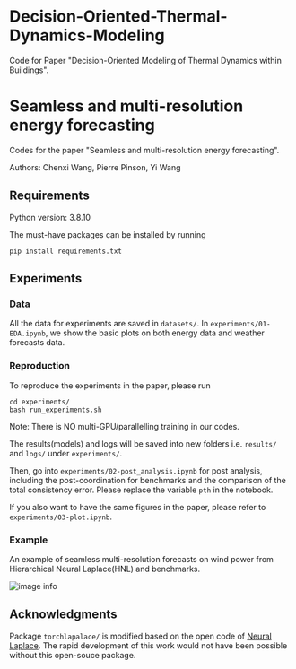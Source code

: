 # Decision-Oriented-Thermal-Dynamics-Modeling
Code for Paper "Decision-Oriented Modeling of Thermal Dynamics within Buildings".
# Seamless and multi-resolution energy forecasting

Codes for the paper "Seamless and multi-resolution energy forecasting". 

Authors: Chenxi Wang, Pierre Pinson, Yi Wang


## Requirements
Python version: 3.8.10

The must-have packages can be installed by running
```
pip install requirements.txt
```

## Experiments
### Data
All the data for experiments are saved in ```datasets/```. In ```experiments/01-EDA.ipynb```, we show the basic plots on both energy data and weather forecasts data.

### Reproduction
To reproduce the experiments in the paper, please run
```
cd experiments/
bash run_experiments.sh
```
Note: There is NO multi-GPU/parallelling training in our codes. 

The results(models) and logs will be saved into new folders i.e. ```results/``` and ```logs/``` under ```experiments/```.

Then, go into ```experiments/02-post_analysis.ipynb``` for post analysis, including the post-coordination for benchmarks and the comparison of the total consistency error. Please replace the variable ```pth``` in the notebook.

If you also want to have the same figures in the paper, please refer to ```experiments/03-plot.ipynb```.

### Example
An example of seamless multi-resolution forecasts on wind power from Hierarchical Neural Laplace(HNL) and benchmarks.

![image info](./figs/display.png)


## Acknowledgments
Package ```torchlapalace/``` is modified based on the open code of [Neural Laplace](https://github.com/samholt/NeuralLaplace). The rapid development of this work would not have been possible without this open-souce package. 
